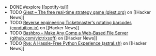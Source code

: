 - DONE #explore [[spotify-tui]]
- TODO [Glest – The free real-time strategy game (glest.org)](https://news.ycombinator.com/item?id=40910122) on [[Hacker News]]
- TODO [Reverse engineering Ticketmaster's rotating barcodes (conduition.io)](https://news.ycombinator.com/item?id=40906148) on [[Hacker News]]
- TODO [Bashbro – Make Any Comp a Web-Based File Server (github.com/victrixsoft)](https://news.ycombinator.com/item?id=40905719) on [[Hacker News]]
- TODO [Rye: A Hassle-Free Python Experience (astral.sh)](https://news.ycombinator.com/item?id=40911637) on [[Hacker News]]